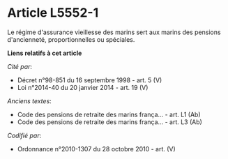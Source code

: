 # Article L5552-1

Le régime d'assurance vieillesse des marins sert aux marins des pensions d'ancienneté, proportionnelles ou spéciales.

**Liens relatifs à cet article**

_Cité par_:

  - Décret n°98-851 du 16 septembre 1998 - art. 5 (V)
  - Loi n°2014-40 du 20 janvier 2014 - art. 19 (V)

_Anciens textes_:

  - Code des pensions de retraite des marins frança... - art. L1 (Ab)
  - Code des pensions de retraite des marins frança... - art. L3 (Ab)

_Codifié par_:

  - Ordonnance n°2010-1307 du 28 octobre 2010 - art. (V)
